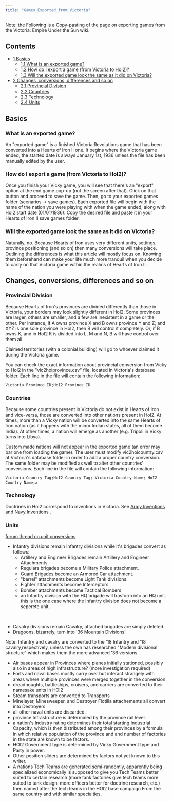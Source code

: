 ```yaml
---
title: "Games_Exported_from_Victoria"
---
```


Note: the Following is a Copy-pasting of the page on exporting games
from the Victoria: Empire Under the Sun wiki.

## Contents

-   [ 1 Basics ](#Basics)
    -   [ 1.1 What is an exported game? ](#What_is_an_exported_game.3F)
    -   [ 1.2 How do I export a game (from Victoria to HoI2)?
        ](#How_do_I_export_a_game_.28from_Victoria_to_HoI2.29.3F)
    -   [ 1.3 Will the exported game look the same as it did on
        Victoria?
        ](#Will_the_exported_game_look_the_same_as_it_did_on_Victoria.3F)
-   [ 2 Changes, conversions, differences and so on
    ](#Changes.2C_conversions.2C_differences_and_so_on)
    -   [ 2.1 Provincial Division ](#Provincial_Division)
    -   [ 2.2 Countries ](#Countries)
    -   [ 2.3 Technology ](#Technology)
    -   [ 2.4 Units ](#Units)

##  Basics 

###    What is an exported game? 

An "exported game" is a finished Victoria:Revolutions game that has been
converted into a Hearts of Iron II one. It begins where the Victoria
game ended; the started date is always January 1st, 1936 unless the file
has been manually edited by the user.

###    How do I export a game (from Victoria to HoI2)? 

Once you finish your Vicky game, you will see that there's an "export"
option at the end game pop-up (not the screen after that). Click on that
button and proceed to save the game. Then, go to your exported games
folder (scenarios -\> save games). Each exported file will begin with
the name of the nation you were playing with when the game ended, along
with HoI2 start date (01/01/1936). Copy the desired file and paste it in
your Hearts of Iron II save games folder.

###    Will the exported game look the same as it did on Victoria? 

Naturally, no. Because Hearts of Iron uses very different units,
settings, province positioning (and so on) then many conversions will
take place. Outlining the differences is what this article will mostly
focus on. Knowing them beforehand can make your life much more tranquil
when you decide to carry on that Victoria game within the realms of
Hearts of Iron II.

  

##    Changes, conversions, differences and so on 

###  Provincial Division 

Because Hearts of Iron's provinces are divided differently than those in
Victoria, your borders may look slightly different in HoI2. Some
provinces are larger, others are smaller, and a few are inexistent in a
game or the other. Per instance, if A owns province X and B owns
province Y and Z; and XYZ is one sole province in HoI2, then B will
control it completely. Or, if B owns K, and in HoI2 K is divided into L,
M and N, B will have control over them all.

Claimed territories (with a colonial building) will go to whoever
claimed it during the Victoria game.

You can check the exact information about provincial conversion from
Vicky to HoI2 in the "vic2hoiprovince.csv" file, located in Victoria's
database folder. Each line in the file will contain the following
information:

    Victoria Province ID;HoI2 Province ID

  

###  Countries 

Because some countries present in Victoria do not exist in Hearts of
Iron and vice-versa, those are converted into other nations present in
HoI2. At times, more than a Vicky nation will be converted into the same
Hearts of Iron nation (as it happens with the minor Indian states, all
of them become India). At other times, a nation will emerge as another
(e.g. Tripoli in Vicky turns into Libya).

Custom made nations will not appear in the exported game (an error may
bar one from loading the game). The user must modify vic2hoicountry.csv
at Victoria's database folder in order to add a proper country
conversion. The same folder may be modified as well to alter other
countries' conversions. Each line in the file will contain the following
information:

    Victoria Country Tag;HoI2 Country Tag; Victoria Country Name; HoI2 Country Name;x

###  Technology 

Doctrines in HoI2 correspond to inventions in Victoria. See [Army
Inventions](/index.php?title=Army_Inventions&action=edit&redlink=1 "Army Inventions (page does not exist)")
and [Navy
Inventions](/index.php?title=Navy_Inventions&action=edit&redlink=1 "Navy Inventions (page does not exist)")
.

###  Units 

[forum thread on unit
conversions](http://forum.paradoxplaza.com/forum/showthread.php?406223-What-does-a-engineers-brigade-convert-to-in-Hearts-of-Iron)

-   Infantry divisions remain Infantry divisions while it's brigades
    convert as follows:
    -   Artillery and Engineer Brigades remain Artillery and Engineer
        Attachments.
    -   Regulars brigades become a Military Police attachment.
    -   Guard Brigades become an Armored Car attachment.
    -   "barrel" attachments become Light Tank divisions.
    -   Fighter attachments become Interceptors
    -   Bomber attachments become Tactical Bombers
    -   an Infantry division with the HQ brigade will trasform into an
        HQ unit. this is the one case where the Infantry division does
        not become a seperete unit.

&nbsp;

-   Cavalry divisions remain Cavalry, attached brigades are simply
    deleted.
-   Dragoons, bizarrely, turn into '36 Mountain Divisions!

Note: Infantry and cavalry are converted to the '18 Infantry and '18
cavalry,respectively, unless the own has researched "Modern divisional
structure" which makes them the more advanced '36 versions

-   Air bases appear in Provinces where planes initially stationed,
    possibly also in areas of high infrastructure? (more investigation
    required)
-   Forts and naval bases mostly carry over but interact strangely with
    areas where multiple provinces were merged together in the
    conversion.
-   dreadnoughts, battleships, cruisers, and carriers are converted to
    their namesake units in HOI2
-   Steam transports are converted to Transports
-   Minelayer, Minesweeper, and Destroyer Flotilla attachements all
    convert into Destroyers
-   all other naval units are discarded.
-   province Infrastructure is determined by the province rail level.
-   a nation's Industry rating determines their total starting
    Industrial Capacity, which is then distributed among their provinces
    by a formula in which relative population of the province and and
    number of factories in the state are known to be factors.
-   HOI2 Government type is determined by Vicky Government type and
    Party in power.
-   Other position sliders are determined by factors not yet known to
    this writer.
-   A nations Tech Teams are generated semi-randomly, apparently being
    specialized economically is supposed to give you Tech Teams better
    suited to certain research (more tank factories give tech teams more
    suited to tank design, more officers better for doctrine research,
    etc.) then named after the tech teams in the HOI2 base campaign From
    the same country and with similar specialties.
